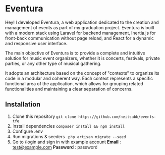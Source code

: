 # Eventura

Hey! I developed Eventura, a web application dedicated to the creation and management of events as part of my graduation project. Eventura is built with a modern stack using Laravel for backend management, Inertia.js for front-back communication without page reload, and React for a dynamic and responsive user interface.

The main objective of Eventura is to provide a complete and intuitive solution for music event organizers, whether it is concerts, festivals, private parties, or any other type of musical gathering. 

It adopts an architecture based on the concept of "contexts" to organize its code in a modular and coherent way. Each context represents a specific functional area of the application, which allows for grouping related functionalities and maintaining a clear separation of concerns.


## Installation

1. Clone this repository
``
git clone https://github.com/neitsabb/events-tfe
``
2. Install dependencies
``
composer install && npm install
`` 
3. Configure .env
4. Run migrations & seeders
`` 
php artisan migrate --seed
`` 
5. Go to /login and sign in with example account
	**Email** : test@example.com
	**Password** : password

